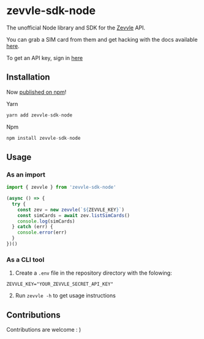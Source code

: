 # zevvle-sdk-node
The unofficial Node library and SDK for the [Zevvle](https://zevvle.com/) API.

You can grab a SIM card from them and get hacking with the docs available [here](https://docs.zevvle.com/).

To get an API key, sign in [here](https://developers.zevvle.com/)

## Installation

Now [published on npm](https://www.npmjs.com/package/zevvle-sdk-node)!

Yarn

```js
yarn add zevvle-sdk-node
```

Npm

```javascript
npm install zevvle-sdk-node
```



## Usage

### As an import

```js
import { zevvle } from 'zevvle-sdk-node'

(async () => {
  try {
    const zev = new zevvle(`${ZEVVLE_KEY}`)
    const simCards = await zev.listSimCards()
    console.log(simCards)
  } catch (err) {
    console.error(err)
  }
})()
```

### As a CLI tool

1. Create a `.env` file in the repository directory with the folowing:

```
ZEVVLE_KEY="YOUR_ZEVVLE_SECRET_API_KEY"
```

2. Run `zevvle -h` to get usage instructions

## Contributions

Contributions are welcome : )
